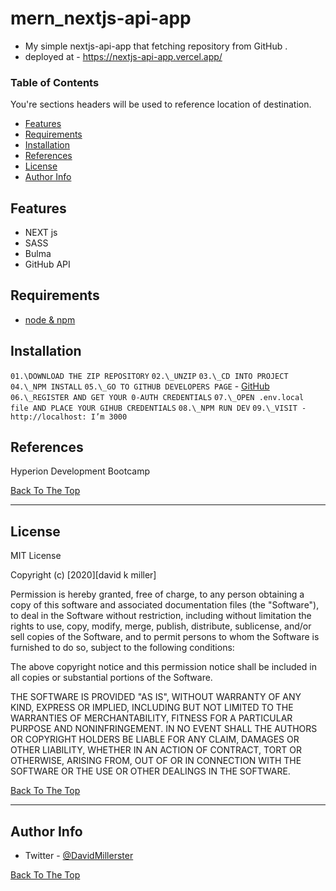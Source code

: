 # mern_nextjs-api-app

- My simple nextjs-api-app that fetching repository from GitHub .
- deployed at - https://nextjs-api-app.vercel.app/

### Table of Contents

You're sections headers will be used to reference location of destination.

- [Features](#features)
- [Requirements](#requirements)
- [Installation](#installation)
- [References](#references)
- [License](#license)
- [Author Info](#author-info)

## Features

- NEXT js
- SASS
- Bulma
- GitHub API

## Requirements

- [node & npm](https://nodejs.org/en/)

## Installation

`01.\DOWNLOAD THE ZIP REPOSITORY`
`02.\_UNZIP`
`03.\_CD INTO PROJECT`
`04.\_NPM INSTALL`
`05.\_GO TO GITHUB DEVELOPERS PAGE` - [GitHub](https://developer.github.com/program/)
`06.\_REGISTER AND GET YOUR 0-AUTH CREDENTIALS`
`07.\_OPEN .env.local file AND PLACE YOUR GIHUB CREDENTIALS`
`08.\_NPM RUN DEV`
`09.\_VISIT - http://localhost: I’m 3000`

## References

Hyperion Development Bootcamp

[Back To The Top](#read-me-template)

---

## License

MIT License

Copyright (c) [2020][david k miller]

Permission is hereby granted, free of charge, to any person obtaining a copy
of this software and associated documentation files (the "Software"), to deal
in the Software without restriction, including without limitation the rights
to use, copy, modify, merge, publish, distribute, sublicense, and/or sell
copies of the Software, and to permit persons to whom the Software is
furnished to do so, subject to the following conditions:

The above copyright notice and this permission notice shall be included in all
copies or substantial portions of the Software.

THE SOFTWARE IS PROVIDED "AS IS", WITHOUT WARRANTY OF ANY KIND, EXPRESS OR
IMPLIED, INCLUDING BUT NOT LIMITED TO THE WARRANTIES OF MERCHANTABILITY,
FITNESS FOR A PARTICULAR PURPOSE AND NONINFRINGEMENT. IN NO EVENT SHALL THE
AUTHORS OR COPYRIGHT HOLDERS BE LIABLE FOR ANY CLAIM, DAMAGES OR OTHER
LIABILITY, WHETHER IN AN ACTION OF CONTRACT, TORT OR OTHERWISE, ARISING FROM,
OUT OF OR IN CONNECTION WITH THE SOFTWARE OR THE USE OR OTHER DEALINGS IN THE
SOFTWARE.

[Back To The Top](#read-me-template)

---

## Author Info

- Twitter - [@DavidMillerster](https://twitter.com/DavidMillerster)

[Back To The Top](#read-me-template)
